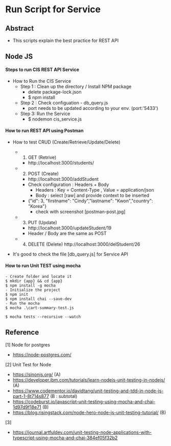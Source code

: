 # Run Script for Service

## Abstract
- This scripts explain the best practice for REST API

## Node JS
#### Steps to run CIS REST API Service 
- How to Run the CIS Service
    - Step 1 : Clean up the directory / Install NPM package
        - delete package-lock.json
        - $ npm install
    - Step 2 : Check configuation - db_query.js
        - port needs to be updated according to your env. (port:'5433')
    - Step 3: Run the Service
        - $ nodemon cis_service.js


#### How to run REST API using Postman 
- How to test CRUD (Create/Retrieve/Update/Delete)
    - 1) GET (Retrive)
        - http://localhost:3000/students/
    - 2) POST (Create)
        - http://localhost:3000/addStudent
        - Check configuration : Headers + Body
            - Headers : Key = Content-Type , Value = application/json
            - Body : select [raw] and provide context to be inserted
        - {"id": 3, "firstname": "Cindy","lastname": "Kwon","country": "Korea"}
            * check with screenshot [postman-post.jpg]
    - 3) PUT (Update)
        - http://localhost:3000/updateStudent/19
        - Header / Body are the same as POST
    - 4) DELETE (Delete)
         http://localhost:3000/delStudent/26

- It's good to check the file [db_query.js] for Service API


#### How to run Unit TEST using mocha 
    - Create folder and locate it
    $ mkdir {app} && cd {app}
    $ npm install -g mocha
    - Initialize the project
    $ npm init
    $ npm install chai --save-dev
    - Run the mocha
    $ mocha .\cart-summary-test.js

    $ mocha tests --recursive --watch 


## Reference
[1] Node for postgres
- https://node-postgres.com/

[2] Unit Test for Node
- https://sinonjs.org/ (A)
- https://developer.ibm.com/tutorials/learn-nodejs-unit-testing-in-nodejs/ (A)
- https://www.codementor.io/davidtang/unit-testing-and-tdd-in-node-js-part-1-8t714s877 (B : subtotal)
- https://codeburst.io/javascript-unit-testing-using-mocha-and-chai-1d97d9f18e71 (B)
- https://blog.risingstack.com/node-hero-node-js-unit-testing-tutorial/ (B)

[3]
- https://journal.artfuldev.com/unit-testing-node-applications-with-typescript-using-mocha-and-chai-384ef05f32b2
